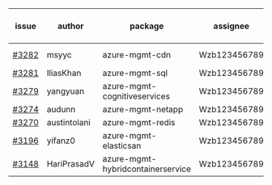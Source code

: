 | issue | author | package | assignee | bot advice | created date of issue | target release date | date from target |
| ------ | ------ | ------ | ------ | ------ | ------ | ------ | :-----: |
| [#3282](https://github.com/Azure/sdk-release-request/issues/3282) | msyyc | azure-mgmt-cdn | Wzb123456789 | new issue. | 10-21 | 11-25 |  |
| [#3281](https://github.com/Azure/sdk-release-request/issues/3281) | IliasKhan | azure-mgmt-sql | Wzb123456789 |  | 10-19 | 11-25 |  |
| [#3279](https://github.com/Azure/sdk-release-request/issues/3279) | yangyuan | azure-mgmt-cognitiveservices | Wzb123456789 |  | 10-18 | 11-25 |  |
| [#3274](https://github.com/Azure/sdk-release-request/issues/3274) | audunn | azure-mgmt-netapp | Wzb123456789 |  | 10-13 | 10-28 |  |
| [#3270](https://github.com/Azure/sdk-release-request/issues/3270) | austintolani | azure-mgmt-redis | Wzb123456789 |  | 10-12 | 10-28 |  |
| [#3196](https://github.com/Azure/sdk-release-request/issues/3196) | yifanz0 | azure-mgmt-elasticsan | Wzb123456789 | On time | 09-19 | 10-12 |  |
| [#3148](https://github.com/Azure/sdk-release-request/issues/3148) | HariPrasadV | azure-mgmt-hybridcontainerservice | Wzb123456789 | Hold on | 09-07 | 10-11 |  |
